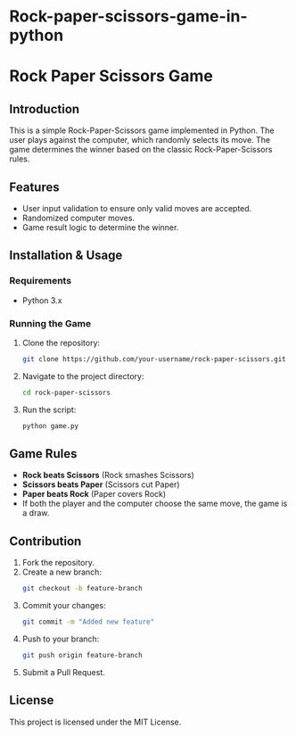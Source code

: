 # Rock-paper-scissors-game-in-python

# Rock Paper Scissors Game

## Introduction
This is a simple Rock-Paper-Scissors game implemented in Python. The user plays against the computer, which randomly selects its move. The game determines the winner based on the classic Rock-Paper-Scissors rules.

## Features
- User input validation to ensure only valid moves are accepted.
- Randomized computer moves.
- Game result logic to determine the winner.

## Installation & Usage
### Requirements
- Python 3.x

### Running the Game
1. Clone the repository:
   ```sh
   git clone https://github.com/your-username/rock-paper-scissors.git
   ```
2. Navigate to the project directory:
   ```sh
   cd rock-paper-scissors
   ```
3. Run the script:
   ```sh
   python game.py
   ```

## Game Rules
- **Rock beats Scissors** (Rock smashes Scissors)
- **Scissors beats Paper** (Scissors cut Paper)
- **Paper beats Rock** (Paper covers Rock)
- If both the player and the computer choose the same move, the game is a draw.

## Contribution
1. Fork the repository.
2. Create a new branch:
   ```sh
   git checkout -b feature-branch
   ```
3. Commit your changes:
   ```sh
   git commit -m "Added new feature"
   ```
4. Push to your branch:
   ```sh
   git push origin feature-branch
   ```
5. Submit a Pull Request.

## License
This project is licensed under the MIT License.

